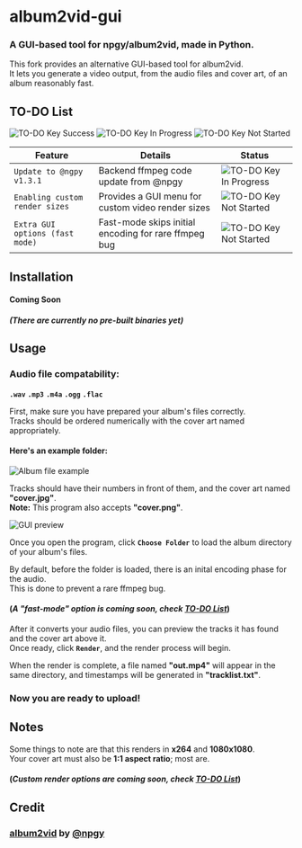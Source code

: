# album2vid-gui

### A GUI-based tool for npgy/album2vid, made in Python.

This fork provides an alternative GUI-based tool for album2vid.  
It lets you generate a video output, from the audio files and cover art, of an album reasonably fast.  
  
## TO-DO List
![TO-DO Key Success](https://img.shields.io/badge/STATUS-ready-success?style=flat-square)
![TO-DO Key In Progress](https://img.shields.io/badge/STATUS-in%20progress-important?style=flat-square)
![TO-DO Key Not Started](https://img.shields.io/badge/STATUS-waiting-critical?style=flat-square)

| Feature | Details | Status |
| - | - | - |
| `Update to @ngpy v1.3.1` | Backend ffmpeg code update from @npgy | ![TO-DO Key In Progress](https://img.shields.io/badge/STATUS-in%20progress-important?style=flat-square) |
| `Enabling custom render sizes` | Provides a GUI menu for custom video render sizes | ![TO-DO Key Not Started](https://img.shields.io/badge/STATUS-waiting-critical?style=flat-square) |
| `Extra GUI options (fast mode)` | Fast-mode skips initial encoding for rare ffmpeg bug | ![TO-DO Key Not Started](https://img.shields.io/badge/STATUS-waiting-critical?style=flat-square) |

## Installation
#### Coming Soon
##### (*There are currently no pre-built binaries yet*)

## Usage
### Audio file compatability:
**```.wav```**
**```.mp3```**
**```.m4a```**
**```.ogg```**
**```.flac```**  

First, make sure you have prepared your album's files correctly.  
Tracks should be ordered numerically with the cover art named appropriately.  

#### Here's an example folder:  

![Album file example](https://i.imgur.com/yqjylZX.png)

Tracks should have their numbers in front of them, and the cover art named **"cover.jpg"**.  
 **Note:** This program also accepts **"cover.png"**.  

![GUI preview](https://imgur.com/tjN0DcZ.png)

Once you open the program, click **`Choose Folder`** to load the album directory of your album's files.

By default, before the folder is loaded, there is an inital encoding phase for the audio.  
This is done to prevent a rare ffmpeg bug.  
  
#### (*A "fast-mode" option is coming soon, check [TO-DO List](https://github.com/HurleybirdJr/album2vid-gui/edit/beta/README.md#to-do-list)*)  
  
After it converts your audio files, you can preview the tracks it has found and the cover art above it.  
Once ready, click **`Render`**, and the render process will begin.  
  
When the render is complete, a file named **"out.mp4"** will appear in the same directory, and timestamps will be generated in **"tracklist.txt"**.  
  
### Now you are ready to upload!  


## Notes

Some things to note are that this renders in **x264** and **1080x1080**.  
Your cover art must also be **1:1 aspect ratio**; most are.  

#### (*Custom render options are coming soon, check [TO-DO List](https://github.com/HurleybirdJr/album2vid-gui/edit/beta/README.md#to-do-list)*)  

## Credit
### [album2vid](https://github.com/npgy/album2vid) by [@npgy](https://github.com/npgy)
